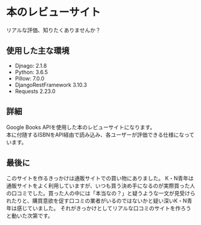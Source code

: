 # 本のレビューサイト
リアルな評価、知りたくありませんか？


## 使用した主な環境
- Djnago: 2.1.8
- Python: 3.6.5
- Pillow: 7.0.0
- DjangoRestFramework 3.10.3
- Requests 2.23.0

## 詳細

Google Books APIを使用した本のレビューサイトになります。<br>
本に付随するISBNをAPI経由で読み込み、各ユーザーが評価できる仕様になっています。


## 最後に
このサイトを作るきっかけは通販サイトでの買い物にありました。
K・N青年は通販サイトをよく利用していますが、いつも買う決め手になるのが実際買った人の口コミでした。買った人の中には「本当なの？」と疑うような一文が見受けられたりと、購買意欲を促す口コミの業者がいるのではないかと疑い深いK・N青年は感じていました。
それがきっかけとしてリアルな口コミのサイトを作ろうと動いた次第です。
